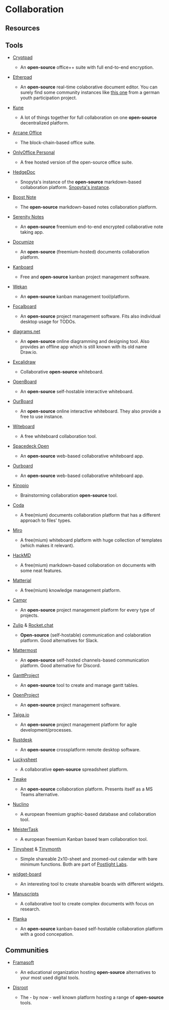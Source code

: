# Collaboration

## Resources

## Tools

* [Cryptpad](https://cryptpad.fr)
  
   * An **open-source** office++ suite with full end-to-end encryption.

* [Etherpad](https://github.com/ether/etherpad-lite)
  
   * An **open-source** real-time colaborative document editor. You can surely find some community instances like [this one](https://yopad.eu) from a german youth participation project. 

* [Kune](https://kune.cc)
  
   * A lot of things together for full collaboration on one **open-source** decentralized platform.

* [Arcane Office](https://arcaneoffice.com)
  
   * The block-chain-based office suite.

* [OnlyOffice Personal](https://personal.onlyoffice.com)
  
   * A free hosted version of the open-source office suite.

* [HedgeDoc](https://hedgedoc.org/)
  
   * Snopyta's instance of the **open-source** markdown-based collaboration platform. [Snopyta's instance](https://pad.snopyta.org).

* [Boost Note](https://boostnote.io)
  
   * The **open-source** markdown-based notes collaboration platform.

* [Serenity Notes](https://www.serenity.re/en/notes)
  
   * An **open-source** freemium end-to-end encrypted collaborative note taking app.

* [Documize](https://www.documize.com/)
  
   * An **open-source** (freemium-hosted) documents collaboration platform.

* [Kanboard](https://kanboard.org/)
  
   * Free and **open-source** kanban project management software.

* [Wekan](https://github.com/wekan/wekan)
  
   * An **open-source** kanban management tool/platform.

* [Focalboard](https://www.focalboard.com)
  
   * An **open-source** project management software. Fits also individual desktop usage for TODOs.

* [diagrams.net](https://www.diagrams.net)
  
   * An **open-source** online diagramming and designing tool. Also provides an offline app which is still known with its old name Draw.io.

* [Excalidraw](https://excalidraw.com/)
  
   * Collaborative **open-source** whiteboard.

* [OpenBoard](https://github.com/OpenBoard-org/OpenBoard)
  
   * An **open-source** self-hostable interactive whiteboard.

* [OurBoard](https://github.com/raimohanska/ourboard)
  
   * An **open-source** online interactive whiteboard. They also provide a free to use instance.

* [Witeboard](https://witeboard.com)
  
   * A free whiteboard collaboration tool.

* [Spacedeck Open](https://github.com/spacedeck/spacedeck-open)
  
   * An **open-source** web-based collaborative whiteboard app.

* [Ourboard](https://github.com/raimohanska/r-board)
  
   * An **open-source** web-based collaborative whiteboard app.

* [Kinopio](https://kinopio.club)
  
   * Brainstorming collaboration **open-source** tool.

* [Coda](https://coda.io)
  
   * A free(mium) documents collaboration platform that has a different approach to files' types.

* [Miro](https://miro.com)
  
   * A free(mium) whiteboard platform with huge collection of templates (which makes it relevant).

* [HackMD](https://hackmd.io)
  
   * A free(mium) markdown-based collaboration on documents with some neat features.

* [Matterial](https://www.matterial.com)
  
   * A free(mium) knowledge management platform.

* [Campr](https://campr.biz)
  
   * An **open-source** project management platform for every type of projects.

* [Zulip](https://zulip.com) & [Rocket.chat](https://rocket.chat)
  
   * **Open-source** (self-hostable) communication and colaboration platform. Good alternatives for Slack.

* [Mattermost](https://mattermost.org)
  
   * An **open-source** self-hosted channels-based communication platform. Good alternative for Discord.

* [GanttProject](https://github.com/bardsoftware/ganttproject)
  
   * An **open-source** tool to create and manage gantt tables.

* [OpenProject](https://www.openproject.org)
  
   * An **open-source** project management software.

* [Taiga.io](https://www.taiga.io)
  
   - An **open-source** project management platform for agile development/processes.

* [Rustdesk](https://github.com/rustdesk/rustdesk)
  
   * An **open-source** crossplatform remote desktop software.

* [Luckysheet](https://github.com/mengshukeji/Luckysheet)
  
   * A collaborative **open-source** spreadsheet platform.

* [Twake](https://github.com/linagora/Twake)
  
   * An **open-source** collaboration platform. Presents itself as a MS Teams alternative.

* [Nuclino](https://www.nuclino.com)
  
   * A european freemium graphic-based database and collaboration tool.

* [MeisterTask](https://www.meistertask.com)
  
   * A european freemium Kanban based team collaboration tool.

* [Tinysheet](https://tinysheet.com) & [Tinymonth](https://tinymonth.com)
  
   * Simple shareable 2x10-sheet and zoomed-out calendar with bare minimum functions. Both are part of [Postlight Labs](https://postlight.com/labs).

* [widget-board](https://widget-board.com)
  
   * An interesting tool to create shareable boards with different widgets.

* [Manuscripts](https://www.manuscripts.io)
  
   * A collaborative tool to create complex documents with focus on research.

* [Planka](https://github.com/plankanban/planka)
  
   * An **open-source** kanban-based self-hostable collaboration platform with a good concepation.

## Communities

* [Framasoft](https://framasoft.org/en)
  
   * An educational organization hosting **open-source** alternatives to your most used digital tools.

* [Disroot](https://disroot.org)
  
   * The - by now - well known platform hosting a range of **open-source** tools.
